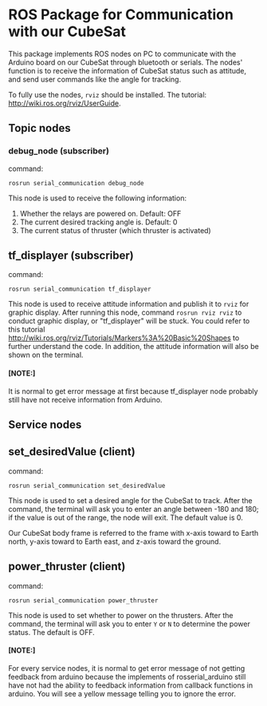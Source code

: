 # ROS Package for Communication with our CubeSat 
This package implements ROS nodes on PC to communicate with the Arduino board on our CubeSat through bluetooth or serials. The nodes' function is to receive the information of CubeSat status such as attitude, and send user commands like the angle for tracking.

To fully use the nodes, `rviz` should be installed. The tutorial: http://wiki.ros.org/rviz/UserGuide.
## Topic nodes
### debug_node (subscriber) 
command:
```
rosrun serial_communication debug_node
```

This node is used to receive the following information:
1. Whether the relays are powered on. Default: OFF
2. The current desired tracking angle is. Default: 0
3. The current status of thruster (which thruster is activated)

## tf_displayer (subscriber)
command:
```
rosrun serial_communication tf_displayer
```

This node is used to receive attitude information and publish it to `rviz` for graphic display. After running this node, command `rosrun rviz rviz` to conduct graphic display, or "tf_displayer" will be stuck. You could refer to this tutorial http://wiki.ros.org/rviz/Tutorials/Markers%3A%20Basic%20Shapes to further understand the code. In addition, the attitude information will also be shown on the terminal.

#### [NOTE:]
It is normal to get error message at first because tf_displayer node probably still have not receive information from Arduino.

## Service nodes
## set_desiredValue (client)
command:
```
rosrun serial_communication set_desiredValue
```

This node is used to set a desired angle for the CubeSat to track. After the command, the terminal will ask you to enter an angle between -180 and 180; if the value is out of the range, the node will exit. The default value is 0.

Our CubeSat body frame is referred to the frame with x-axis toward to Earth north, y-axis toward to Earth east, and z-axis toward the ground.

## power_thruster (client)
command:
```
rosrun serial_communication power_thruster
```

This node is used to set whether to power on the thrusters. After the command, the terminal will ask you to enter `Y` or `N` to determine the power status. The default is OFF.

#### [NOTE:]
For every service nodes, it is normal to get error message of not getting feedback from arduino because the implements of rosserial_arduino still have not had the ability to feedback information from callback functions in arduino. You will see a yellow message telling you to ignore the error.
